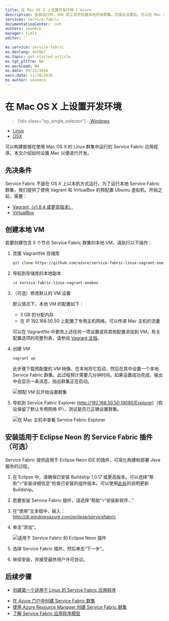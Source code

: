 ```yaml
---
title: 在 Mac OS X 上设置开发环境 | Azure
description: 安装运行时、SDK 和工具并创建本地开发群集。完成此设置后，可以在 Mac OS X 上构建应用程序。
services: service-fabric
documentationCenter: .net
authors: seanmck
manager: timlt
editor: ''

ms.service: service-fabric
ms.devlang: dotNet
ms.topic: get-started-article
ms.tgt_pltfrm: NA
ms.workload: NA
ms.date: 09/25/2016
wacn.date: 11/28/2016
ms.author: seanmck
---
```


# 在 Mac OS X 上设置开发环境

> [!div class="op_single_selector"]
-[ Windows](./service-fabric-get-started.md)
- [Linux](./service-fabric-get-started-linux.md)
- [OSX](./service-fabric-get-started-mac.md)

可以构建能够在使用 Mac OS X 的 Linux 群集中运行的 Service Fabric 应用程序。本文介绍如何设置 Mac 以便进行开发。

## 先决条件

Service Fabric 不是在 OS X 上以本机方式运行。为了运行本地 Service Fabric 群集，我们提供了使用 Vagrant 和 VirtualBox 的预配置 Ubuntu 虚拟机。开始之前，需要：

- [Vagrant（v1.8.4 或更高版本）](http://wwww.vagrantup.com/downloads)
- [VirtualBox](http://www.virtualbox.org/wiki/Downloads)

## 创建本地 VM

若要创建包含 5 个节点 Service Fabric 群集的本地 VM，请执行以下操作：

1. 克隆 Vagrantfile 存储库

    ```bash
    git clone https://github.com/azure/service-fabric-linux-vagrant-onebox.git
    ```

2. 导航到存储库的本地副本

    ```bash
    cd service-fabric-linux-vagrant-onebox
    ```

3. （可选）修改默认的 VM 设置

    默认情况下，本地 VM 的配置如下：

    - 3 GB 的分配内存
    - 在 IP 192.168.50.50 上配置了专用主机网络，可以传递 Mac 主机的流量

    可以在 Vagrantfile 中更改上述任何一项设置或将其他配置添加到 VM。有关配置选项的完整列表，请参阅 [Vagrant 文档](http://www.vagrantup.com/docs)。

4. 创建 VM

    ```bash
    vagrant up
    ```

    此步骤下载预配置的 VM 映像、在本地将它启动，然后在其中设置一个本地 Service Fabric 群集。此过程预计需要几分钟时间。如果设置成功完成，输出中会显示一条消息，指出群集正在启动。

    ![预配 VM 后开始设置群集][cluster-setup-script]  

5. 导航到 Service Fabric Explorer (http://192.168.50.50:19080/Explorer)（假设保留了默认专用网络 IP），测试是否已正确设置群集。

    ![在 Mac 主机中查看 Service Fabric Explorer][sfx-mac]  

## 安装适用于 Eclipse Neon 的 Service Fabric 插件（可选）

Service Fabric 提供适用于 Eclipse Neon IDE 的插件，可简化构建和部署 Java 服务的过程。

1. 在 Eclipse 中，请确保已安装 Buildship 1.0.17 或更高版本。可以选择“帮助”>“安装详细信息”检查已安装的组件版本。可以使用[此处][buildship-update]的说明更新 Buildship。

2. 若要安装 Service Fabric 插件，请选择“帮助”>“安装新软件...”

3. 在“使用”文本框中，输入：http://dl.windowsazure.com/eclipse/servicefabric

4. 单击“添加”。

    ![适用于 Service Fabric 的 Eclipse Neon 插件][sf-eclipse-plugin-install]  

5. 选择 Service Fabric 插件，然后单击“下一步”。

6. 继续安装，并接受最终用户许可协议。

## 后续步骤

- [创建第一个适用于 Linux 的 Service Fabric 应用程序](./service-fabric-create-your-first-linux-application-with-java.md)

<!-- Links -->

- [在 Azure 门户中创建 Service Fabric 群集](./service-fabric-cluster-creation-via-portal.md)
- [使用 Azure Resource Manager 创建 Service Fabric 群集](./service-fabric-cluster-creation-via-arm.md)
- [了解 Service Fabric 应用程序模型](./service-fabric-application-model.md)

<!-- Images -->

[cluster-setup-script]: ./media/service-fabric-get-started-mac/cluster-setup-mac.png
[sfx-mac]: ./media/service-fabric-get-started-mac/sfx-mac.png
[sf-eclipse-plugin-install]: ./media/service-fabric-get-started-mac/sf-eclipse-plugin-install.png
[buildship-update]: https://projects.eclipse.org/projects/tools.buildship

<!---HONumber=Mooncake_1121_2016-->